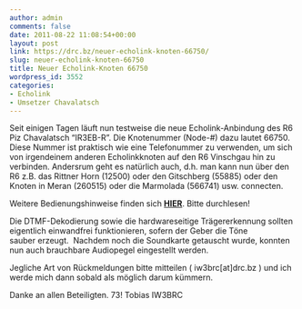 ```yaml
---
author: admin
comments: false
date: 2011-08-22 11:08:54+00:00
layout: post
link: https://drc.bz/neuer-echolink-knoten-66750/
slug: neuer-echolink-knoten-66750
title: Neuer Echolink-Knoten 66750
wordpress_id: 3552
categories:
- Echolink
- Umsetzer Chavalatsch
---
```


Seit einigen Tagen läuft nun testweise die neue Echolink-Anbindung des R6 Piz Chavalatsch “IR3EB-R”.
Die Knotenummer (Node-#) dazu lautet 66750.
Diese Nummer ist praktisch wie eine Telefonummer zu verwenden, um sich von irgendeinem anderen Echolinkknoten auf den R6 Vinschgau hin zu verbinden. Andersrum geht es natürlich auch, d.h. man kann nun über den R6 z.B. das Rittner Horn (12500) oder den Gitschberg (55885) oder den Knoten in Meran (260515) oder die Marmolada (566741) usw. connecten.

Weitere Bedienungshinweise finden sich **[HIER](http://cisarbz.org/wordpress/wp-content/uploads/2011/08/EcholinkBedienung.pdf)**. Bitte durchlesen!

Die DTMF-Dekodierung sowie die hardwareseitige Trägererkennung sollten eigentlich einwandfrei funktionieren, sofern der Geber die Töne sauber erzeugt.  Nachdem noch die Soundkarte getauscht wurde, konnten nun auch brauchbare Audiopegel eingestellt werden.

Jegliche Art von Rückmeldungen bitte mitteilen ( iw3brc[at]drc.bz ) und ich werde mich dann sobald als möglich darum kümmern.

Danke an allen Beteiligten.
73!
Tobias
IW3BRC
